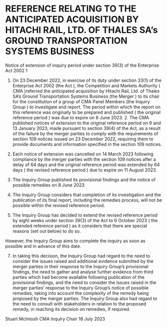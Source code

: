 # REFERENCE RELATING TO THE ANTICIPATED ACQUISITION BY HITACHI RAIL, LTD. OF THALES SA’s GROUND TRANSPORTATION SYSTEMS BUSINESS

Notice of extension of inquiry period under section 39(3) of the Enterprise Act 2002 1

1. On 23 December 2022, in exercise of its duty under section 33(1) of the Enterprise Act 2002 (the Act ), the Competition and Markets Authority ( CMA )referred the anticipated acquisition by Hitachi Rail, Ltd. of Thales SA’s Ground Transportation Systems Business (the Merger ) to its chair for the constitution of a group of CMA Panel Members (the Inquiry Group ) to investigate and report. The period within which the report on this reference was originally to be prepared and published ( the original reference period ) was due to expire on 8 June 2023. 2. The CMA published notices of extension to the original reference period on 9 and 13 January 2023, made pursuant to section 39(4) of the Act, as a result of the failure by the merger parties to comply with the requirements of section 109 notices issued on 23 December 2022, requiring them to provide documents and information specified in the section 109 notices.

2. Each notice of extension was cancelled on 14 March 2023 following compliance by the merger parties with the section 109 notices after a delay of 64 days and the original reference period was extended by 64 days ( the revised reference period ) due to expire on 11 August 2023.

3. The Inquiry Group published its provisional findings and the notice of possible remedies on 8 June 2023.

4. The Inquiry Group considers that completion of its investigation and the publication of its final report, including the remedies process, will not be possible within the revised reference period.

5. The Inquiry Group has decided to extend the revised reference period by eight weeks under section 39(3) of the Act to 6 October 2023 ( the extended reference period ) as it considers that there are special reasons (set out below) to do so.


However, the Inquiry Group aims to complete the inquiry as soon as possible and in advance of this date.

7. In taking this decision, the Inquiry Group had regard to the need to consider the issues raised and additional evidence submitted by the merger parties in their response to the Inquiry Group’s provisional findings, the need to gather and analyse further evidence from third parties which had become available following publication of the provisional findings, and the need to consider the issues raised in the merger parties’ response to the Inquiry Group’s notice of possible remedies, taking into account the complexity of the remedy being proposed by the merger parties. The Inquiry Group also had regard to the need to consult with stakeholders in relation to the proposed remedy, in reaching its decision on remedies, if required.

Stuart McIntosh CMA Inquiry Chair 18 July 2023